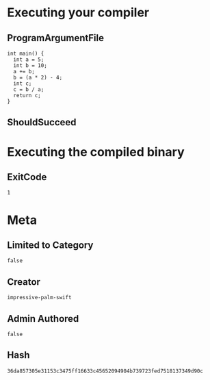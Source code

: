 # Executing your compiler

## ProgramArgumentFile

```
int main() {
  int a = 5;
  int b = 10;
  a += b;
  b = (a * 2) - 4;
  int c;
  c = b / a;
  return c;
}
```

## ShouldSucceed

# Executing the compiled binary

## ExitCode

```
1
```

# Meta

## Limited to Category

```
false
```

## Creator

```
impressive-palm-swift
```

## Admin Authored

```
false
```

## Hash

```
36da857305e31153c3475ff16633c45652094904b739723fed7518137349d90c
```
